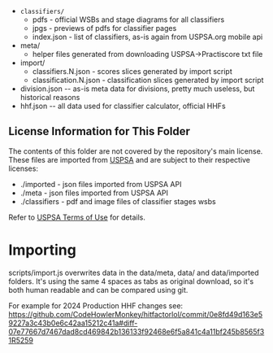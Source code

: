 - `classifiers/`
  - pdfs - official WSBs and stage diagrams for all classifiers
  - jpgs - previews of pdfs for classifier pages
  - index.json - list of classifiers, as-is again from USPSA.org mobile api
- meta/
  - helper files generated from downloading USPSA->Practiscore txt file
- import/
  - classifiers.N.json - scores slices generated by import script
  - classification.N.json - classification slices generated by import script
- division.json -- as-is meta data for divisions, pretty much useless, but historical reasons
- hhf.json -- all data used for classifier calculator, official HHFs


## License Information for This Folder

The contents of this folder are not covered by the repository's main license.
These files are imported from [USPSA](https://uspsa.org) and are subject to their
respective licenses:

- ./imported - json files imported from USPSA API
- ./meta - json files imported from USPSA API
- ./classifiers - pdf and image files of classifier stages wsbs

Refer to [USPSA Terms of Use](https://uspsa.org/pages/policy/termsofuse) for details.

# Importing

scripts/import.js overwrites data in the data/meta, data/ and data/imported folders.
It's using the same 4 spaces as tabs as original download, so it's both human readable and can
be compared using git.

For example for 2024 Production HHF changes see: https://github.com/CodeHowlerMonkey/hitfactorlol/commit/0e8fd49d163e59227a3c43b0e6c42aa15212c41a#diff-07e77667d7467dad8cd469842b136133f92468e6f5a841c4a11bf245b8565f31R5259
